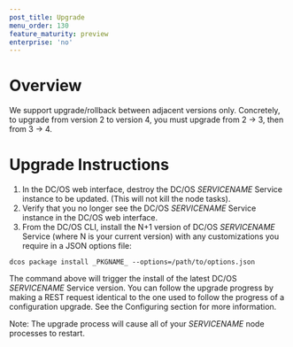 ```yaml
---
post_title: Upgrade
menu_order: 130
feature_maturity: preview
enterprise: 'no'
---
```


# Overview
We support upgrade/rollback between adjacent versions only. Concretely, to upgrade from version 2 to version 4, you must upgrade from 2 -> 3, then from 3 -> 4.

# Upgrade Instructions

1. In the DC/OS web interface, destroy the DC/OS _SERVICENAME_ Service instance to be updated. (This will not kill the node tasks).
2. Verify that you no longer see the DC/OS _SERVICENAME_ Service instance in the DC/OS web interface.
3. From the DC/OS CLI, install the N+1 version of DC/OS _SERVICENAME_ Service (where N is your current version) with any customizations you require in a JSON options file:

```shell
dcos package install _PKGNAME_ --options=/path/to/options.json
```

The command above will trigger the install of the latest DC/OS _SERVICENAME_ Service version. You can follow the upgrade progress by making a REST request identical to the one used to follow the progress of a configuration upgrade. See the Configuring section for more information.

Note: The upgrade process will cause all of your _SERVICENAME_ node processes to restart.
